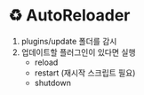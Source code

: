 # ♻️ AutoReloader
1. plugins/update 폴더를 감시
2. 업데이트할 플러그인이 있다면 실행
   * reload
   * restart (재시작 스크립트 필요)
   * shutdown
